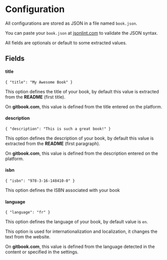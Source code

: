 # Configuration

All configurations are stored as JSON in a file named `book.json`.

You can paste your `book.json` at [jsonlint.com](http://jsonlint.com) to validate the JSON syntax.

All fields are optionals or default to some extracted values.


## Fields

#### title

```
{ "title": "My Awesome Book" }
```

This option defines the title of your book, by default this value is extracted from the **README** (first title).

On **gitbook.com**, this value is defined from the title entered on the platform.

#### description

```
{ "description": "This is such a great book!" }
```

This option defines the description of your book, by default this value is extracted from the **README** (first paragraph).

On **gitbook.com**, this value is defined from the description entered on the platform.

#### isbn

```
{ "isbn": "978-3-16-148410-0" }
```

This option defines the ISBN associated with your book 

#### language

```
{ "language": "fr" }
```

This option defines the language of your book, by default value is `en`.

This option is used for internationalization and localization, it changes the text from the website.

On **gitbook.com**, this value is defined from the language detected in the content or specified in the settings.


